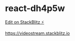 # react-dh4p5w

[Edit on StackBlitz ⚡️](https://stackblitz.com/edit/react-dh4p5w)


https://videostream.stackblitz.io